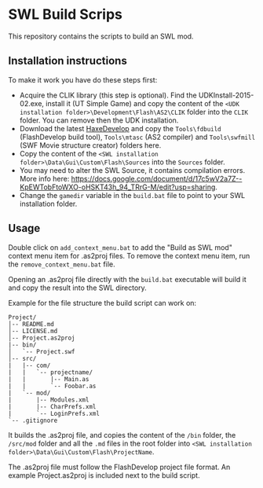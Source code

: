 # SWL Build Scrips

This repository contains the scripts to build an SWL mod.


## Installation instructions

To make it work you have do these steps first:

- Acquire the CLIK library (this step is optional). Find the UDKInstall-2015-02.exe, install it (UT Simple Game) and copy the content of the `<UDK installation folder>\Development\Flash\AS2\CLIK` folder into the `CLIK` folder. You can remove then the UDK installation.
- Download the latest [HaxeDevelop](https://github.com/HaxeFoundation/haxedevelop.org/releases/) and copy the `Tools\fdbuild` (FlashDevelop build tool), `Tools\mtasc` (AS2 compiler) and `Tools\swfmill` (SWF Movie structure creator) folders here.
- Copy the content of the `<SWL installation folder>\Data\Gui\Custom\Flash\Sources` into the `Sources` folder.
- You may need to alter the SWL Source, it contains compilation errors. More info here: <https://docs.google.com/document/d/17c5wV2a7Z--KpEWTobFtoWXO-oHSKT43h_94_TRrG-M/edit?usp=sharing>.
- Change the `gamedir` variable in the `build.bat` file to point to your SWL installation folder.


## Usage

Double click on `add_context_menu.bat` to add the "Build as SWL mod" context menu item for .as2proj files.
To remove the context menu item, run the `remove_context_menu.bat` file.

Opening an .as2proj file directly with the `build.bat` executable will build it and copy the result into the SWL directory.

Example for the file structure the build script can work on:

```
Project/
│-- README.md
│-- LICENSE.md
│-- Project.as2proj
|-- bin/
│   `-- Project.swf
│-- src/
|   |-- com/
|   |   `-- projectname/
|   |       |-- Main.as
|   |       `-- Foobar.as
|   `-- mod/
|       |-- Modules.xml
|       |-- CharPrefs.xml
|       `-- LoginPrefs.xml
`-- .gitignore
```

It builds the .as2proj file, and copies the content of the `/bin` folder, the `/src/mod` folder and all the `.md` files in the root folder into `<SWL installation folder>\Data\Gui\Custom\Flash\ProjectName`.

The .as2proj file must follow the FlashDevelop project file format. An example Project.as2proj is included next to the build script.
